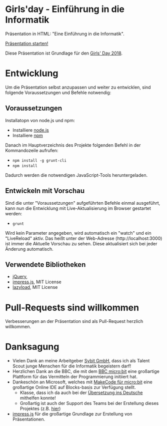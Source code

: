 # Girls'day - Einführung in die Informatik

Präsentation in HTML: "Eine Einführung in die Informatik".

[Präsentation starten!](https://stritti.github.io/girlsday-einfuehrung-informatik)

Diese Präsentation ist Grundlage für den [Girls' Day 2018](https://www.girls-day.de/).



# Entwicklung

Um die Präsentation selbst anzupassen und weiter zu entwicklen, sind folgende Voraussetzungen und Befehle notwendig:

## Voraussetzungen

Installatopn von node.js und npm: 

* Installiere [node.js](https://nodejs.org/de/)
* Installiere [npm](https://www.npmjs.com/get-npm)

Danach im Hauptverzeichnis des Projekte folgenden Befehl in der Kommandozeile aufrufen:

* `npm install -g grunt-cli`
* `npm install`


Dadurch werden die notwendigen JavaScript-Tools heruntergeladen.

## Entwickeln mit Vorschau

Sind die unter "Voraussetzungen" aufgeführten Befehle einmal ausgeführt, kann nun die Entwicklung mit Live-Aktualisierung im Browser gestartet werden:

* `grunt`

Wird kein Parameter angegeben, wird automatisch ein "watch" und ein "LiveReload" aktiv. Das heißt unter der Web-Adresse (http://localhost:3000) ist immer die Aktuelle Vorschau zu sehen. Diese aktualisiert sich bei jeder Änderung automatisch.

## Verwendete Bibliotheken

* [jQuery](https://jquery.com/), 
* [impress.js](https://github.com/bartaz/impress.js), MIT License
* [lazyload](https://github.com/tuupola/jquery_lazyload), MIT License

# Pull-Requests sind willkommen

Verbesserungen an der Präsentation sind als Pull-Request herzlich willkommen.

# Danksagung

* Vielen Dank an meine Arbeitgeber [Sybit GmbH](https://www.sybit.de), dass ich als Talent Scout junge Menschen für die Informatik begeistern darf!
* Herzlichen Dank an die BBC, die mit dem [BBC micro:bit](http://microbit.org/) eine großartige Plattform für das Vermitteln der Programmierung initiiert hat.
* Dankeschön an Microsoft, welches mit [MakeCode für micro:bit](https://makecode.microbit.org/) eine großartige Online IDE auf Blocks-basis zur Verfügung stellt.
  * Klasse, dass ich da auch bei der [Übersetzung ins Deutsche](https://makecode.com/translate) mithelfen konnte!
  * Großartig ist auch der Support des Teams bei der Erstellung dieses Projektes (z.B. [hier](https://github.com/Microsoft/pxt-microbit/issues/623))
* [impress.js](http://github.com/bartaz/impress.js) für die großartige Grundlage zur Erstellung von Präsentationen.
